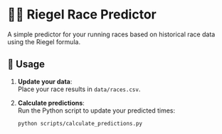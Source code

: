 # 🏃‍♂️ Riegel Race Predictor

A simple predictor for your running races based on historical race data using the Riegel formula.

## 🚀 Usage

1. **Update your data**:  
   Place your race results in `data/races.csv`.

2. **Calculate predictions**:  
   Run the Python script to update your predicted times:
   ```bash
   python scripts/calculate_predictions.py
